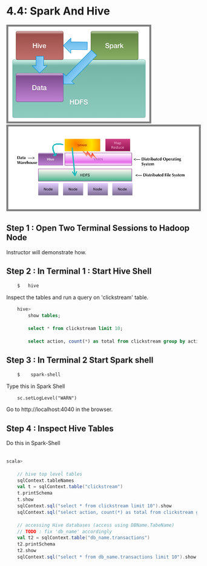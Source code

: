 <link rel='stylesheet' href='../assets/css/main.css'/>

# 4.4: Spark And Hive


<img src="../assets/images/spark-and-hadoop-1.png" style="border: 5px solid grey ; max-width:100%;" />

<img src="../assets/images/spark-and-hadoop-2.png" style="border: 5px solid grey ; max-width:100%;" />


## Step 1 : Open Two Terminal Sessions to Hadoop Node
Instructor will demonstrate how.

## Step 2 : In Terminal 1 : Start Hive Shell
```bash
    $   hive
```

Inspect the tables and run a query on 'clickstream' table.

```sql
    hive>
        show tables;

        select * from clickstream limit 10;

        select action, count(*) as total from clickstream group by action;
```


## Step 3 : In Terminal 2 Start Spark shell

```bash
    $    spark-shell
```

Type this in Spark Shell
```
    sc.setLogLevel("WARN")
```

Go to http://localhost:4040 in the browser.


## Step 4 : Inspect Hive Tables
Do this in Spark-Shell

```scala

scala>

    // hive top level tables
    sqlContext.tableNames
    val t = sqlContext.table("clickstream")
    t.printSchema
    t.show
    sqlContext.sql("select * from clickstream limit 10").show
    sqlContext.sql("select action, count(*) as total from clickstream group by action").show

    // accessing Hive databases (access using DBName.TabeName)
    // TODO : fix 'db_name' accordingly
    val t2 = sqlContext.table("db_name.transactions")
    t2.printSchema
    t2.show
    sqlContext.sql("select * from db_name.transactions limit 10").show

```


